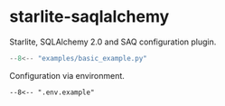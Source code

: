 # starlite-saqlalchemy

Starlite, SQLAlchemy 2.0 and SAQ configuration plugin.

```py title="Simple Example"
--8<-- "examples/basic_example.py"
```

Configuration via environment.

```dotenv title="Example .env"
--8<-- ".env.example"
```

